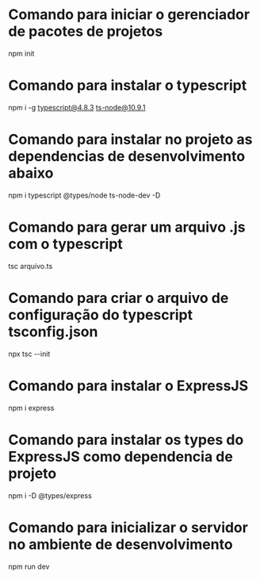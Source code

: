 # Comando para iniciar o gerenciador de pacotes de projetos

npm init

# Comando para instalar o typescript

npm i -g typescript@4.8.3 ts-node@10.9.1

# Comando para instalar no projeto as dependencias de desenvolvimento abaixo

npm i typescript @types/node ts-node-dev -D

# Comando para gerar um arquivo .js com o typescript

tsc arquivo.ts

# Comando para criar o arquivo de configuração do typescript tsconfig.json

npx tsc --init

# Comando para instalar o ExpressJS

npm i express

# Comando para instalar os types do ExpressJS como dependencia de projeto

npm i -D @types/express

# Comando para inicializar o servidor no ambiente de desenvolvimento

npm run dev

